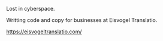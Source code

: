 Lost in cyberspace. 

Writting code and copy for businesses at Eisvogel Translatio. 

https://eisvogeltranslatio.com/
